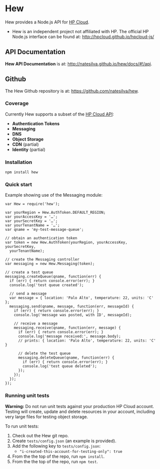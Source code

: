 # Hew

Hew provides a Node.js API for [HP Cloud](https://www.hpcloud.com/).

* Hew is an independent project not affiliated with HP. The official HP Node.js interface can be found at: <http://hpcloud.github.io/hpcloud-js/>

## API Documentation

**Hew API Documentation** is at: <http://natesilva.github.io/hew/docs/#!/api>.

## Github

The Hew Github repository is at: <https://github.com/natesilva/hew>.

### Coverage

Currently Hew supports a subset of the [HP Cloud API](http://docs.hpcloud.com/api/):

* **Authentication Tokens**
* **Messaging**
* **DNS**
* **Object Storage**
* **CDN** (partial)
* **Identity** (partial)

### Installation

    npm install hew

### Quick start

Example showing use of the Messaging module:

```
var Hew = require('hew');

var yourRegion = Hew.AuthToken.DEFAULT_REGION;
var yourAccessKey = '…';
var yourSecretKey = '…';
var yourTenantName = '…';
var qname = 'my-test-message-queue';

// obtain an authentication token
var token = new Hew.AuthToken(yourRegion, yourAccessKey, yourSecretKey,
  yourTenantName);

// create the Messaging controller
var messaging = new Hew.Messaging(token);

// create a test queue
messaging.createQueue(qname, function(err) {
  if (err) { return console.error(err); }
  console.log('test queue created');

  // send a message
  var message = { location: 'Palo Alto', temperature: 22, units: 'C' };
  messaging.send(qname, message, function(err, messageId) {
    if (err) { return console.error(err); }
    console.log('message was posted, with ID', messageId);

    // receive a message
    messaging.receive(qname, function(err, message) {
      if (err) { return console.error(err); }
      console.log('message received:', message.body);
      // prints: { location: 'Palo Alto', temperature: 22, units: 'C' }

      // delete the test queue
      messaging.deleteQueue(qname, function(err) {
        if (err) { return console.error(err); }
        console.log('test queue deleted');
      });
    });
  });
});
```

### Running unit tests

**Warning:** Do not run unit tests against your production HP Cloud account. Testing will create, update and delete resources in your account, including very large files for testing object storage.

To run unit tests:

1. Check out the Hew git repo.
1. Create `tests/config.json` (an example is provided).
1. Add the following key to `tests/config.json`:
    * `"i-created-this-account-for-testing-only": true`
1. From the the top of the repo, run `npm install`.
1. From the the top of the repo, run `npm test`.
